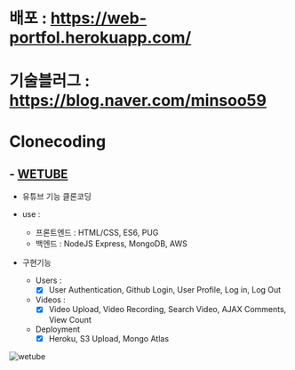 # 배포 : https://web-portfol.herokuapp.com/

# 기술블러그 : https://blog.naver.com/minsoo59

# Clonecoding

## - <a href="https://nomadcoders.co/wetube" target="_blank"> WETUBE</a> 

- 유튜브 기능 클론코딩

- use :

  - 프론트엔드 : HTML/CSS, ES6, PUG
  - 백엔드 : NodeJS Express, MongoDB, AWS

- 구현기능

  - Users :
    - [x] User Authentication, Github Login, User Profile, Log in, Log Out
  - Videos :
    - [x] Video Upload, Video Recording, Search Video, AJAX Comments, View Count
  - Deployment
    - [x] Heroku, S3 Upload, Mongo Atlas

![wetube](https://user-images.githubusercontent.com/73215507/125392343-f48d1c00-e3e0-11eb-9dda-2ae9a7fe417e.jpg)
